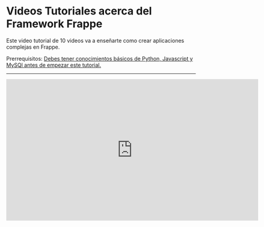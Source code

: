 <!-- add-breadcrumbs -->
# Videos Tutoriales acerca del Framework Frappe

Este video tutorial de 10 videos va a enseñarte como crear aplicaciones complejas en Frappe.

Prerrequisitos: <a href="{{ docs_base_url }}/user/es/tutorial/before.html" target="_blank">Debes tener conocimientos básicos de Python, Javascript y MySQl antes de empezar este tutorial.</a>

---

<iframe width="670" height="376" src="https://www.youtube.com/embed/videoseries?list=PL3lFfCEoMxvzHtsZHFJ4T3n5yMM3nGJ1W" frameborder="0" allowfullscreen></iframe>
